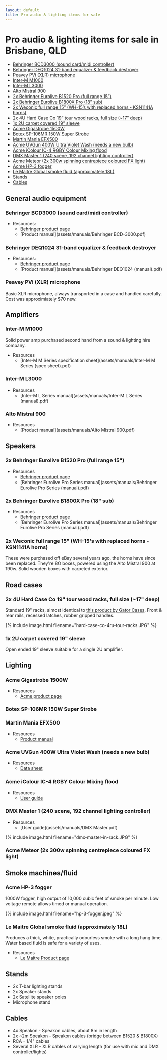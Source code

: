 ```yaml
---
layout: default
title: Pro audio & lighting items for sale
---
```


Pro audio & lighting items for sale in Brisbane, QLD
====================================================

- [Behringer BCD3000 (sound card/midi controller)](#behringer-bcd3000-sound-cardmidi-controller)
- [Behringer DEQ1024 31-band equalizer & feedback destroyer](#behringer-deq1024-31-band-equalizer--feedback-destroyer)
- [Peavey PVi (XLR) microphone](#peavey-pvi-xlr-microphone)
- [Inter-M M1000](#inter-m-m1000)
- [Inter-M L3000](#inter-m-l3000)
- [Alto Mistral 900](#alto-mistral-900)
- [2x Behringer Eurolive B1520 Pro (full range 15”)](#x-behringer-eurolive-b1520-pro-full-range-15)
- [2x Behringer Eurolive B1800X Pro (18” sub)](#x-behringer-eurolive-b1800x-pro-18-sub)
- [2x Weconic full range 15” (WH-15’s with replaced horns - KSN1141A horns)](#x-weconic-full-range-15-wh-15s-with-replaced-horns---ksn1141a-horns)
- [2x 4U Hard Case Co 19” tour wood racks, full size (~17” deep)](#x-4u-hard-case-co-19-tour-wood-racks-full-size-17-deep)
- [1x 2U carpet covered 19” sleeve](#x-2u-carpet-covered-19-sleeve)
- [Acme Gigastrobe 1500W](#acme-gigastrobe-1500w)
- [Botex SP-106MR 150W Super Strobe](#botex-sp-106mr-150w-super-strobe)
- [Martin Mania EFX500](#martin-mania-efx500)
- [Acme UVGun 400W Ultra Violet Wash (needs a new bulb)](#acme-uvgun-400w-ultra-violet-wash-needs-a-new-bulb)
- [Acme iColour IC-4 RGBY Colour Mixing flood](#acme-icolour-ic-4-rgby-colour-mixing-flood)
- [DMX Master 1 (240 scene, 192 channel lighting controller)](#dmx-master-1-240-scene-192-channel-lighting-controller)
- [Acme Meteor (2x 300w spinning centrepiece coloured FX light)](#acme-meteor-2x-300w-spinning-centrepiece-coloured-fx-light)
- [Acme HP-3 fogger](#acme-hp-3-fogger)
- [Le Maitre Global smoke fluid (approximately 18L)](#le-maitre-global-smoke-fluid-approximately-18l)
- [Stands](#stands)
- [Cables](#cables)


## General audio equipment

### Behringer BCD3000 (sound card/midi controller)

* Resources:
    * [Behringer product page](http://www.behringer.com/EN/Products/BCD3000.aspx)
    * [Product manual](assets/manuals/Behringer BCD-3000.pdf)

### Behringer DEQ1024 31-band equalizer & feedback destroyer

* Resources:
    * [Behringer product page](http://www.behringer.com/EN/Products/DEQ1024.aspx)
    * [Product manual](assets/manuals/Behringer DEQ1024 (manual).pdf)

### Peavey PVi (XLR) microphone

Basic XLR microphone, always transported in a case and handled carefully. Cost was approximiately
$70 new.

## Amplifiers

### Inter-M M1000

Solid power amp purchased second hand from a sound & lighting hire company.

* Resources
    * [Inter-M M Series specification sheet](assets/manuals/Inter-M M Series (spec sheet).pdf)

### Inter-M L3000

* Resources
    * [Inter-M L Series manual](assets/manuals/Inter-M L Series (manual).pdf)

### Alto Mistral 900

* Resources
    * [Product manual](assets/manuals/Alto Mistral 900.pdf)

## Speakers

### 2x Behringer Eurolive B1520 Pro (full range 15")

* Resources
    * [Behringer product page](http://www.behringer.com/EN/Products/B1520-PRO.aspx)
    * [Behringer Eurolive Pro Series manual](assets/manuals/Behringer Eurolive Pro Series (manual).pdf)

### 2x Behringer Eurolive B1800X Pro (18" sub)

* Resources
    * [Behringer product page](http://www.behringer.com/EN/Products/B1800X-PRO.aspx)
    * [Behringer Eurolive Pro Series manual](assets/manuals/Behringer Eurolive Pro Series (manual).pdf)

### 2x Weconic full range 15" (WH-15's with replaced horns - KSN1141A horns)

These were purchased off eBay several years ago, the horns have since been replaced.
They're 8Ω boxes, powered using the Alto Mistral 900 at 190w. Solid wooden boxes with carpeted exterior.

## Road cases

### 2x 4U Hard Case Co 19" tour wood racks, full size (~17" deep)

Standard 19" racks, almost identical to [this product by Gator Cases](http://www.gatorcases.com/p/39189-1505/g-tour-4u).
Front & rear rails, recessed latches, rubber gripped handles.

{% include image.html filename="hard-case-co-4ru-tour-racks.JPG" %}

### 1x 2U carpet covered 19" sleeve

Open ended 19" sleeve suitable for a single 2U amplifier.

## Lighting

### Acme Gigastrobe 1500W

* Resources
    * [Acme product page](http://www.showsystems.com.au/gear/blinders/acme-giga-strobe-1500w-detail)

### Botex SP-106MR 150W Super Strobe

### Martin Mania EFX500

* Resources
    * [Product manual](assets/manuals/EFX500.pdf)

### Acme UVGun 400W Ultra Violet Wash (needs a new bulb)

* Resources
    * [Data sheet](assets/manuals/UVGun.pdf)

### Acme iColour IC-4 RGBY Colour Mixing flood

* Resources
    * [User guide](assets/manuals/IC-4.pdf)

### DMX Master 1 (240 scene, 192 channel lighting controller)

* Resources
    * [User guide](assets/manuals/DMX Master.pdf)

{% include image.html filename="dmx-master-in-rack.JPG" %}

### Acme Meteor (2x 300w spinning centrepiece coloured FX light)

## Smoke machines/fluid

### Acme HP-3 fogger

1000W fogger, high output of 10,000 cubic feet of smoke per minute. Low voltage remote allows timed or manual operation.

{% include image.html filename="hp-3-fogger.jpeg" %}

### Le Maitre Global smoke fluid (approximately 18L) 

Produces a thick, white, practically odourless smoke with a long hang time. Water based fluid is safe for a variety of uses.

* Resources
    * [Le Maitre Product page](http://www.lemaitreltd.com/p/Global-Smoke-Fluid/cl53b0JVC04)

## Stands

- 2x T-bar lighting stands
- 2x Speaker stands
- 2x Satellite speaker poles
- Microphone stand

## Cables

- 4x Speakon - Speakon cables, about 8m in length
- 2x ~2m Speakon - Speakon cables (bridge between B1520 & B1800X)
- RCA - 1/4" cables
- Several XLR - XLR cables of varying length (for use with mic and DMX controller/lights)

